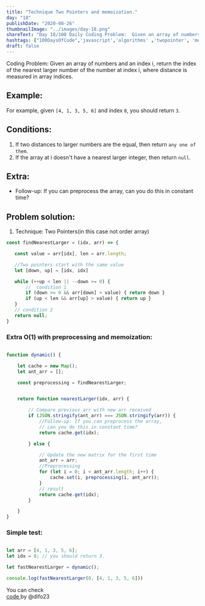 ```yaml
---
title: "Technique Two Pointers and memoization."
day: "18"
publishDate: "2020-08-26"
thumbnailImage: "../images/day-18.png"
shareText: "Day 18/100 Daily Coding Problem:  Given an array of numbers and an index i, return the index of the nearest larger number of the number at index i, where distance is measured in array indices."
hashtags: ["100DaysOfCode",'javascript','algorithms' ,'twopointer', 'memoization', 'coding', 'problem', 'interview', 'technique', 'findNearestLarger']
draft: false
---
```


Coding Problem:  Given an array of numbers and an index i, return the index of the nearest larger number of the number at index i, where distance is measured in array indices.

## Example:
For example, given `[4, 1, 3, 5, 6]` and index `0`, you should return `3`.

## Conditions:
1) If two distances to larger numbers are the equal, then return `any one of them`.
2) If the  array  at i doesn't have a nearest larger integer, then return `null`.

## Extra:
* Follow-up: If you can preprocess the array, can you do this in constant time?


## Problem solution: 

 1) Technique: Two Pointers(in this case not order array)
 
 ```js   
const findNearestLarger = (idx, arr) => {

    const value = arr[idx], len = arr.length;

    //Two pointers start with the same value
    let [down, up] = [idx, idx]

    while (++up < len || --down >= 0) {
        //  condition 1
        if (down >= 0 && arr[down] > value) { return down }
        if (up < len && arr[up] > value) { return up }
    }
    // condition 2
    return null;
 }

```

### Extra O(1) with preprocessing and memoization:


```js

function dynamic() {

    let cache = new Map();
    let ant_arr = [];

    const preprocessing = findNearestLarger;


    return function nearestLarger(idx, arr) {

        // Compare previous arr with new arr received
        if (JSON.stringify(ant_arr) === JSON.stringify(arr)) {
            //Follow-up: If you can preprocess the array,
            // can you do this in constant time?
            return cache.get(idx);

        } else {

            // Update the new matrix for the first time
            ant_arr = arr;
            //Preprocessing
            for (let i = 0; i < ant_arr.length; i++) {
                cache.set(i, preprocessing(i, ant_arr));
            }
            // result
            return cache.get(idx);
        }

    }
}


```

### Simple test:

```js

let arr = [4, 1, 3, 5, 6];
let idx = 0; // you should return 3.

let fastNearestLarger = dynamic();

console.log(fastNearestLarger(0, [4, 1, 3, 5, 6]))

```


You can check  
 <a href="https://github.com/difo23/interviewQuestAnsJS" target="_blank"> code </a> by @difo23   



 